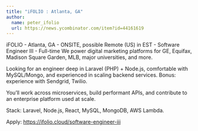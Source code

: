 ```yaml
---
title: "iFOLIO : Atlanta, GA"
author:
  name: peter_ifolio
  url: https://news.ycombinator.com/item?id=44161619
---
```

iFOLIO - Atlanta, GA - ONSITE, possible Remote (US) in EST - Software Engineer III - Full-time
We power digital marketing platforms for GE, Equifax, Madison Square Garden, MLB, major universities, and more.

Looking for an engineer deep in Laravel (PHP) + Node.js, comfortable with MySQL&#x2F;Mongo, and experienced in scaling backend services. Bonus: experience with Sendgrid, Twilio.

You’ll work across microservices, build performant APIs, and contribute to an enterprise platform used at scale.

Stack: Laravel, Node.js, React, MySQL, MongoDB, AWS Lambda.

Apply: <a href="https:&#x2F;&#x2F;ifolio.cloud&#x2F;software-engineer-iii" rel="nofollow">https:&#x2F;&#x2F;ifolio.cloud&#x2F;software-engineer-iii</a>
<JobApplication />
